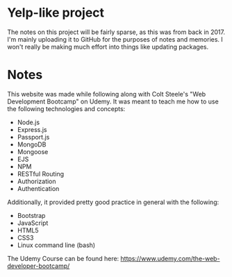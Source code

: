 # Yelp-like project

The notes on this project will be fairly sparse, as this was from back in 2017. I'm mainly uploading it to GitHub for the purposes of notes and memories. I won't really be making much effort into things like updating packages.

# Notes
This website was made while following along with Colt Steele's "Web Development Bootcamp" on Udemy. It was meant to teach me how to use the following technologies and concepts:
* Node.js
* Express.js
* Passport.js
* MongoDB
* Mongoose
* EJS
* NPM
* RESTful Routing
* Authorization
* Authentication

Additionally, it provided pretty good practice in general with the following:
* Bootstrap
* JavaScript
* HTML5
* CSS3
* Linux command line (bash)

The Udemy Course can be found here: https://www.udemy.com/the-web-developer-bootcamp/
